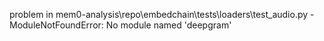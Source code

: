 problem in mem0-analysis\repo\embedchain\tests\loaders\test_audio.py - ModuleNotFoundError: No module named 'deepgram'
